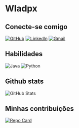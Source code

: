 # Wladpx

## Conecte-se comigo
[![GitHub](https://img.shields.io/badge/GitHub-100000?style=for-the-badge&logo=github&logoColor=white)](https://github.com/Wladpx) [![LinkedIn](https://img.shields.io/badge/LinkedIn-0077B5?style=for-the-badge&logo=linkedin&logoColor=white)](https://www.linkedin.com/in/wlademir-pontes-xavier-07b97a296/) [![Gmail](https://img.shields.io/badge/Gmail-333333?style=for-the-badge&logo=gmail&logoColor=red)](mailto:wlademirpx@gmail.com)
 
## Habilidades
![Java](https://img.shields.io/badge/java-%23ED8B00.svg?style=for-the-badge&logo=openjdk&logoColor=white) ![Python](https://img.shields.io/badge/python-3670A0?style=for-the-badge&logo=python&logoColor=ffdd54)

## Github stats
![GitHub Stats](https://github-readme-stats.vercel.app/api?username=Wladpx&transparent&bg_color=000&border_color=cc0000&show_icons=true&icon_color=30A3DC&title_color=cc0000&text_color=FFF&hide_title=true&hide=stars)

## Minhas contribuições

[![Repo Card](https://github-readme-stats.vercel.app/api/pin/?username=Wladpx&repo=dio-lab-open-source&bg_color=000&border_color=cc0000&show_icons=true&icon_color=00cc00&title_color=E94D5F&text_color=FFF)](https://github.com/Wladpx/dio-lab-open-source)